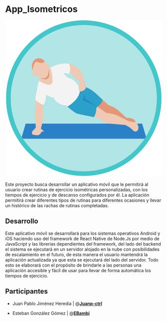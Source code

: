 # App_Isometricos

[Logo del App]: #
<p align="center">
  <img src="https://github.com/juanp-ctrl/App_Isometricos/blob/main/Imgs/Logo_app.png?raw=true" alt="Icono de la App"/>
</p>

Este proyecto busca desarrollar un aplicativo móvil que le permitirá al usuario crear rutinas de ejercicio isométricas personalizadas, con los tiempos de ejercicio y de descanso configurados por él. La aplicación permitirá crear diferentes tipos de rutinas para diferentes ocasiones y llevar un histórico de las rachas de rutinas completadas.


## Desarrollo

Este aplicativo móvil se desarrollará para los sistemas operativos Android y iOS haciendo uso del framework de React Native de Node.Js por medio de JavaScript y las librerías dependientes del framework, del lado del backend el sistema se ejecutará en un servidor alojado en la nube con posibilidades de escalamiento en el futuro, de esta manera el usuario mantendrá la aplicación actualizada ya que esta se ejecutará del lado del servidor. Todo esto se elaborará con el propósito de brindarle a las personas una aplicación accesible y fácil de usar para llevar de forma automática los tiempos de ejercicio.
  

## Participantes

- Juan Pablo Jiménez Heredia	|	@[**Juanp-ctrl**](https://github.com/juanp-ctrl)

- Esteban González Gómez	|	@[**EBambi**](https://github.com/EBambi)